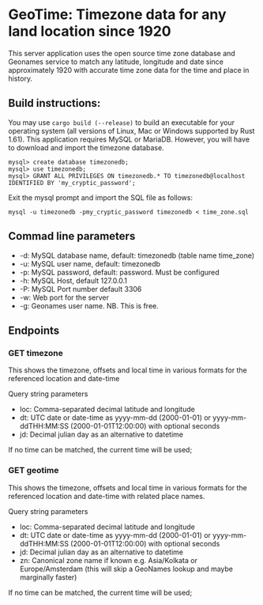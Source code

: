 # GeoTime: Timezone data for any land location since 1920

This server application uses the open source time zone database and Geonames service to match any latitude, longitude and date since approximately 1920 with accurate time zone data for the time and place in history.

## Build instructions:
You may use `cargo build (--release)` to build an executable for your operating system (all versions of Linux, Mac or Windows supported by Rust 1.61). This application requires MySQL or MariaDB. However, you will have to download and import the timezone database. 

```
mysql> create database timezonedb;
mysql> use timezonedb;
mysql> GRANT ALL PRIVILEGES ON timezonedb.* TO timezonedb@localhost IDENTIFIED BY 'my_cryptic_password'; 
```

Exit the mysql prompt and import the SQL file as follows:
```
mysql -u timezonedb -pmy_cryptic_password timezonedb < time_zone.sql
```


## Commad line parameters

* -d: MySQL database name, default: timezonedb (table name time_zone)
* -u: MySQL user name, default: timezonedb
* -p: MySQL password, default: password. Must be configured
* -h: MySQL Host, default 127.0.0.1
* -P: MySQL Port number default 3306
* -w: Web port for the server
* -g: Geonames user name. NB. This is free.

## Endpoints

### GET timezone

This shows the timezone, offsets and local time in various formats for the referenced location and date-time

Query string parameters

* loc: Comma-separated decimal latitude and longitude
* dt: UTC date or date-time as yyyy-mm-dd (2000-01-01) or yyyy-mm-ddTHH:MM:SS (2000-01-01T12:00:00) with optional seconds
* jd: Decimal julian day as an alternative to datetime

If no time can be matched, the current time will be used;

### GET geotime

This shows the timezone, offsets and local time in various formats for the referenced location and date-time with related place names.

Query string parameters

* loc: Comma-separated decimal latitude and longitude
* dt: UTC date or date-time as yyyy-mm-dd (2000-01-01) or yyyy-mm-ddTHH:MM:SS (2000-01-01T12:00:00) with optional seconds
* jd: Decimal julian day as an alternative to datetime
* zn: Canonical zone name if known e.g. Asia/Kolkata or Europe/Amsterdam (this will skip a GeoNames lookup and maybe marginally faster)

If no time can be matched, the current time will be used;